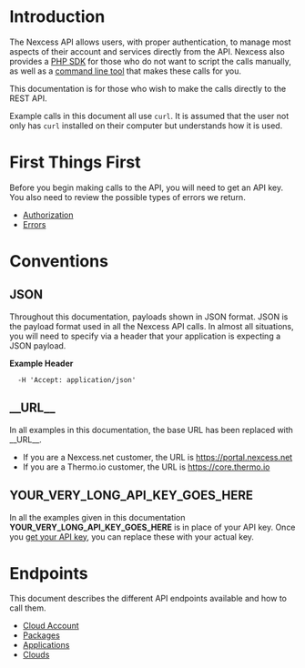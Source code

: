 # Introduction

The Nexcess API allows users, with proper authentication, to manage most aspects of their account and services directly from the API. Nexcess also provides a [PHP SDK](https://github.com/nexcess/nexcess-php-sdk) for those who do not want to script the calls manually, as well as a [command line tool](https://github.com/nexcess/nexcess-cli) that makes these calls for you.

This documentation is for those who wish to make the calls directly to the REST API.

Example calls in this document all use `curl`. It is assumed that the user not only has `curl` installed on their computer but understands how it is used.

# First Things First

Before you begin making calls to the API, you will need to get an API key. You also need to review the possible types of errors we return.

- [Authorization](Authorization.md)
- [Errors](Errors.md)

# Conventions

## JSON

Throughout this documentation, payloads shown in JSON format. JSON is the payload format used in all the Nexcess API calls. In almost all situations, you will need to specify via a header that your application is expecting a JSON payload.

__Example Header__
```
  -H 'Accept: application/json'
```

## \_\_URL\_\_

In all examples in this documentation, the base URL has been replaced with \_\_URL\_\_.

- If you are a Nexcess.net customer, the URL is https://portal.nexcess.net
- If you are a Thermo.io customer, the URL is https://core.thermo.io


## YOUR_VERY_LONG_API_KEY_GOES_HERE

In all the examples given in this documentation **YOUR_VERY_LONG_API_KEY_GOES_HERE** is in place of your API key. Once you [get your API key](Authorization.md), you can replace these with your actual key.


# Endpoints

This document describes the different API endpoints available and how to call them.

- [Cloud Account](CloudAccount.md)
- [Packages](Packages.md)
- [Applications](Applications.md)
- [Clouds](Clouds.md)
